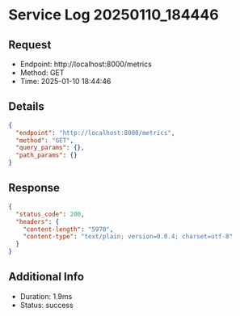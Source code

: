 # Service Log 20250110_184446

## Request
- Endpoint: http://localhost:8000/metrics
- Method: GET
- Time: 2025-01-10 18:44:46

## Details
```json
{
  "endpoint": "http://localhost:8000/metrics",
  "method": "GET",
  "query_params": {},
  "path_params": {}
}
```

## Response
```json
{
  "status_code": 200,
  "headers": {
    "content-length": "5970",
    "content-type": "text/plain; version=0.0.4; charset=utf-8"
  }
}
```

## Additional Info
- Duration: 1.9ms
- Status: success
